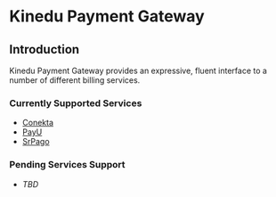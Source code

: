 # Kinedu Payment Gateway

## Introduction

Kinedu Payment Gateway provides an expressive, fluent interface to a number of different billing services.

### Currently Supported Services
- [Conekta](https://conekta.com)
- [PayU](https://www.payulatam.com)
- [SrPago](https://senorpago.com)

### Pending Services Support
- _TBD_
